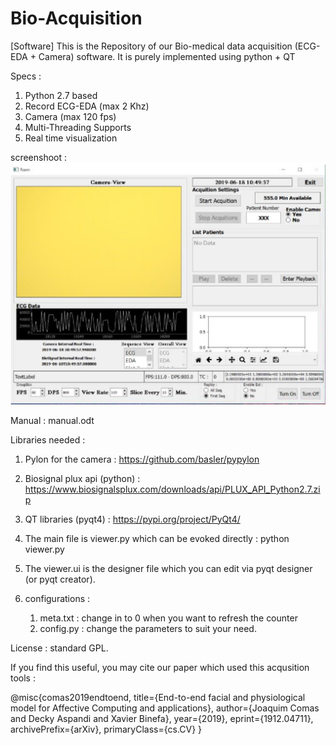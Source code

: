 # Bio-Acquisition
[Software] This is the Repository of our Bio-medical data acquisition (ECG-EDA + Camera) software. It is purely implemented using python + QT

Specs : 
  1. Python 2.7 based
  2. Record ECG-EDA (max 2 Khz)
  3. Camera (max 120 fps)
  4. Multi-Threading Supports
  5. Real time visualization

screenshoot : 
![Static Screenshoot](screenshoot.PNG)

Manual : manual.odt


Libraries needed : 
  1. Pylon for the camera : https://github.com/basler/pypylon
  2. Biosignal plux api (python) : https://www.biosignalsplux.com/downloads/api/PLUX_API_Python2.7.zip
  3. QT libraries (pyqt4) : https://pypi.org/project/PyQt4/
  
1. The main file is viewer.py which can be evoked directly : python viewer.py
2. The viewer.ui is the designer file which you can edit via pyqt designer (or pyqt creator). 
3. configurations : 
    1. meta.txt : change in to 0 when you want to refresh the counter 
    2. config.py : change the parameters to suit your need. 
    
License : standard GPL. 

If you find this useful, you may cite our paper which used this acqusition tools : 

@misc{comas2019endtoend,
    title={End-to-end facial and physiological model for Affective Computing and applications},
    author={Joaquim Comas and Decky Aspandi and Xavier Binefa},
    year={2019},
    eprint={1912.04711},
    archivePrefix={arXiv},
    primaryClass={cs.CV}
}
